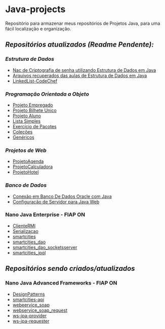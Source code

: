 # Java-projects
Repositório para armazenar meus repositórios de Projetos Java, para uma fácil localização e organização.

## *Repositórios atualizados (Readme Pendente):*
### _Estrutura de Dados_
 - [Nac de Criptografia de senha utilizando Estrutura de Dados em Java](https://github.com/lnbt07/NacSenha)
 - [Arquivos recuperados das aulas de Estrutura de Dados em Java](https://github.com/lnbt07/estruturaDeDados-Java)
 - [LinkedList-CodeChef](https://github.com/lnbt07/LinkedList-CodeChef)
 
### _Programação Orientada a Objeto_
 - [Projeto Empregado](https://github.com/lnbt07/ProjetoEmpregado)
 - [Projeto Bilhete Unico](https://github.com/lnbt07/ProjetoBilheteUnico)
 - [Projeto Aluno](https://github.com/lnbt07/ProjetoAluno)
 - [Lista Simples](https://github.com/lnbt07/ListaSimples)
 - [Exercício de Pacotes](https://github.com/lnbt07/exercicioPacote)
 - [Coleções](https://github.com/lnbt07/colecoesJava)
 - [Genéricos](https://github.com/lnbt07/genericoJava)
 
###  _Projetos de Web_
 - [ProjetoAgenda](https://github.com/lnbt07/ProjetoAgenda)
 - [ProjetoCalculadora](https://github.com/lnbt07/ProjetoCalculadora)
 - [ProjetoHotel](https://github.com/lnbt07/ProjetoHotel)

### _Banco de Dados_
 - [Conexão em Banco De Dados Oracle com Java](https://github.com/lnbt07/bancodedados-java)
 - [Configuração de Servidor para Java Web](https://github.com/lnbt07/ServersJavaWeb)

### Nano Java Enterprise - FIAP ON
 - [ClienteRMI](https://github.com/lnbt07/ClienteRMI)
 - [Serializacao](https://github.com/lnbt07/Serializacao)
 - [smartcities](https://github.com/lnbt07/smartcities)
 - [smartcities_dao](https://github.com/lnbt07/smartcities_dao)
 - [smartcities_dao_socketsserver](https://github.com/lnbt07/smartcities_dao_socketsserver)
 - [smartcities_jpql](https://github.com/lnbt07/smartcities_jpql)


## *Repositórios sendo criados/atualizados*
### Nano Java Advanced Frameworks - FIAP ON
 - [DesignPatterns]()
 - [smartcities-api]()
 - [webeervice_soap]()
 - [webservice_soap_request]()
 - [ws-jpa-provider]()
 - [ws-jpa-requester]()
